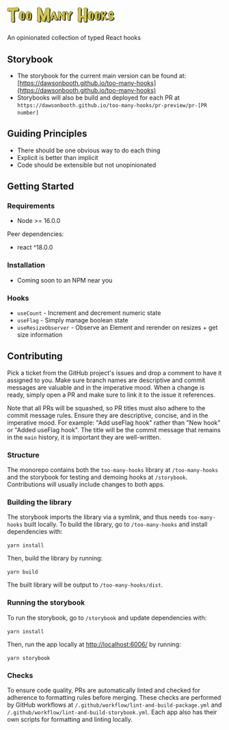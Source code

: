 # <img src="./assets/too-many-hooks-outlined.svg" alt="Too Many Hooks" width="50%">

An opinionated collection of typed React hooks

## Storybook

- The storybook for the current main version can be found at: [https://dawsonbooth.github.io/too-many-hooks](https://dawsonbooth.github.io/too-many-hooks)
- Storybooks will also be build and deployed for each PR at `https://dawsonbooth.github.io/too-many-hooks/pr-preview/pr-[PR number]`

## Guiding Principles

- There should be one obvious way to do each thing
- Explicit is better than implicit
- Code should be extensible but not unopinionated

## Getting Started

### Requirements

- Node >= 16.0.0

Peer dependencies:

- react ^18.0.0

### Installation

- Coming soon to an NPM near you

### Hooks

- `useCount` - Increment and decrement numeric state
- `useFlag` - Simply manage boolean state
- `useResizeObserver` - Observe an Element and rerender on resizes + get size information

## Contributing

Pick a ticket from the GitHub project's issues and drop a comment to have it assigned to you. Make sure branch names are descriptive and commit messages are valuable and in the imperative mood. When a change is ready, simply open a PR and make sure to link it to the issue it references.

Note that all PRs will be squashed, so PR titles must also adhere to the commit message rules. Ensure they are descriptive, concise, and in the imperative mood. For example: "Add useFlag hook" rather than "New hook" or "Added useFlag hook". The title will be the commit message that remains in the `main` history, it is important they are well-written.

### Structure

The monorepo contains both the `too-many-hooks` library at `/too-many-hooks` and the storybook for testing and demoing hooks at `/storybook`. Contributions will usually include changes to both apps.

### Building the library

The storybook imports the library via a symlink, and thus needs `too-many-hooks` built locally. To build the library, go to `/too-many-hooks` and install dependencies with:

```yarn install```

Then, build the library by running:

```yarn build```

The built library will be output to `/too-many-hooks/dist`.

### Running the storybook

To run the storybook, go to `/storybook` and update dependencies with:

```yarn install```

Then, run the app locally at [http://localhost:6006/](http://localhost:6006/) by running:

```yarn storybook```

### Checks

To ensure code quality, PRs are automatically linted and checked for adherence to formatting rules before merging. These checks are performed by GitHub workflows at `/.github/workflow/lint-and-build-package.yml` and `/.github/workflow/lint-and-build-storybook.yml`. Each app also has their own scripts for formatting and linting locally.
